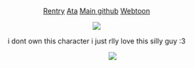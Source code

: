 ‎<p align = "center"> ‎   ‎‎[Rentry](https://rentry.co/jacksonsdiary)  [Ata](https://sc4ryv4mp1r3.atabook.org) [Main github](https://github.com/Sc4r7V4mp1r3) [Webtoon](https://www.webtoons.com/en/supernatural/jacksons-diary/list?title_no=2446)  ‎‎‎‎  </p>
<p align = "center"> <img src = "https://64.media.tumblr.com/c5c98645d6d7cc031531b9b4b369392e/ae4c6f30e02bf0eb-06/s640x960/77dead51b3e6229b487cb83c473f9f475a8d4e4f.pnj"> </p>
<p align = "center"> i dont own this character i just rlly love this silly guy :3 </p>

‎ ‎ ‎ ‎ ‎ ‎ ‎ ‎ ‎ ‎ ‎ ‎‎ ‎ ‎ ‎‎ ‎ ‎‎ ‎ ‎ ‎ ‎ ‎ ‎ ‎ ‎ ‎ ‎ ‎ ‎ ‎ ‎ ‎‎ ‎ ‎ ‎‎ ‎ ‎‎ ‎ ‎ ‎ ‎ ‎ ‎ ‎ ‎ ‎ ‎ ‎ ‎ ‎ ‎ ‎‎ ‎ ‎ ‎‎ ‎ ‎‎ ‎‎ ‎ ‎ ‎ ‎ ‎ ‎ ‎ ‎ ‎ ‎ ‎‎ ‎ ‎ ‎‎ ‎ ‎‎ ‎ ‎ ‎ ‎ ‎ ‎ ‎ ‎ ‎ ‎ ‎ ‎ ‎ ‎ ‎‎ ‎‎ ‎ ‎ ‎ ‎‎‎ ‎‎ ‎‎ ‎ ‎ ‎ ‎‎ ‎ ‎ ‎‎ ‎  ‎‎![](https://komarev.com/ghpvc/?username=valentinezday&color=blueviolet&style=plastic&label=Devious+Peoples&abbreviated=true)
